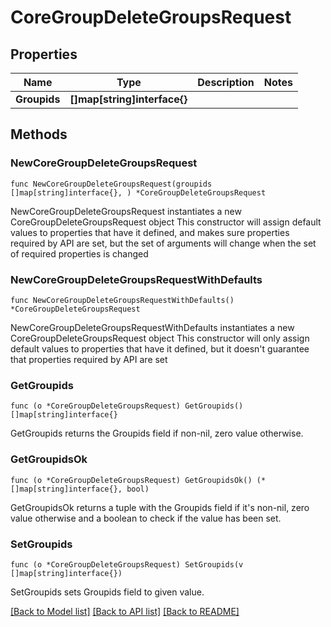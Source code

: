 # CoreGroupDeleteGroupsRequest

## Properties

Name | Type | Description | Notes
------------ | ------------- | ------------- | -------------
**Groupids** | **[]map[string]interface{}** |  | 

## Methods

### NewCoreGroupDeleteGroupsRequest

`func NewCoreGroupDeleteGroupsRequest(groupids []map[string]interface{}, ) *CoreGroupDeleteGroupsRequest`

NewCoreGroupDeleteGroupsRequest instantiates a new CoreGroupDeleteGroupsRequest object
This constructor will assign default values to properties that have it defined,
and makes sure properties required by API are set, but the set of arguments
will change when the set of required properties is changed

### NewCoreGroupDeleteGroupsRequestWithDefaults

`func NewCoreGroupDeleteGroupsRequestWithDefaults() *CoreGroupDeleteGroupsRequest`

NewCoreGroupDeleteGroupsRequestWithDefaults instantiates a new CoreGroupDeleteGroupsRequest object
This constructor will only assign default values to properties that have it defined,
but it doesn't guarantee that properties required by API are set

### GetGroupids

`func (o *CoreGroupDeleteGroupsRequest) GetGroupids() []map[string]interface{}`

GetGroupids returns the Groupids field if non-nil, zero value otherwise.

### GetGroupidsOk

`func (o *CoreGroupDeleteGroupsRequest) GetGroupidsOk() (*[]map[string]interface{}, bool)`

GetGroupidsOk returns a tuple with the Groupids field if it's non-nil, zero value otherwise
and a boolean to check if the value has been set.

### SetGroupids

`func (o *CoreGroupDeleteGroupsRequest) SetGroupids(v []map[string]interface{})`

SetGroupids sets Groupids field to given value.



[[Back to Model list]](../README.md#documentation-for-models) [[Back to API list]](../README.md#documentation-for-api-endpoints) [[Back to README]](../README.md)


